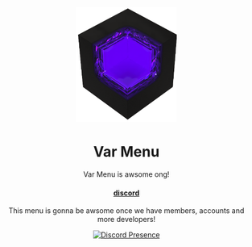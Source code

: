 <!--
Hey, thanks for using the awesome-readme-template template.  
If you have any enhancements, then fork this project and create a pull request 
or just open an issue with the label "enhancement".

Don't forget to give this project a star for additional support ;)
Maybe you can mention me or this repo in the acknowledgements too
-->
<div align="center">

  <img src="assets/logo.png" alt="logo" width="200" height="auto" />
  <h1>Var Menu</h1>
  
  <p>
    Var Menu is awsome ong!
  </p>
  
  
<!-- Badges -->

   
<h4>
    <a href="https://discord.gg/YNWNckjejM">discord</a>
   
  </h4>

<p>
  This menu is gonna be awsome once we have members, accounts and more developers!
</p>

[![Discord Presence](https://lanyard.cnrad.dev/api/1183201137327869972)](https://discord.com/users/1183201137327869972)
</div>

<br />


